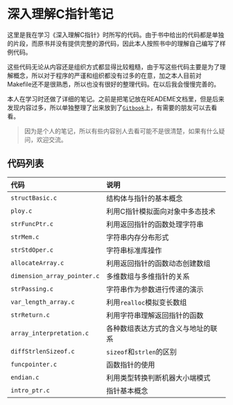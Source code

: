 
# 深入理解C指针笔记
这里是我在学习《深入理解C指针》时所写的代码。由于书中给出的代码都是单独的片段，而原书并没有提供完整的源代码，因此本人按照书中的理解自己编写了样例代码。

这些代码无论从内容还是组织方式都显得比较粗糙，由于写这些代码主要是为了理解概念，所以对于程序的严谨和组织都没有过多的在意，加之本人目前对Makefile还不是很熟悉，所以也没有很好的整理代码。在以后我会慢慢完善的。

本人在学习时还做了详细的笔记。之前是把笔记放在READEME文档里，但是后来发现内容过多，所以单独整理了出来放到了[`Gitbook`](https://laoshuterry.gitbooks.io/noteofcpointer/content/)上，有需要的朋友可以去看看。

> 因为是个人的笔记，所以有些内容别人去看可能不是很清楚，如果有什么疑问，欢迎交流。

代码列表
------------------------------------
| 代码 | 说明 |
|:---  |:---- |
| `structBasic.c` | 结构体与指针的基本概念 |
| `ploy.c` | 利用C指针模拟面向对象中多态技术 |
| `strFuncPtr.c` | 利用返回指针的函数处理字符串 |
| `strMem.c` | 字符串内存分布形式 |
| `strStdOper.c` | 字符串标准库操作 |
| `allocateArray.c` | 利用返回指针的函数动态创建数组 |
| `dimension_array_pointer.c` | 多维数组与多维指针的关系 |
| `strPassing.c` | 字符串作为参数进行传递的演示 |
| `var_length_array.c` | 利用`realloc`模拟变长数组 |
| `strReturn.c` | 利用字符串理解返回指针的函数 |
| `array_interpretation.c` | 各种数组表达方式的含义与地址的联系 |
| `diffStrlenSizeof.c` | `sizeof`和`strlen`的区别 |
| `funcpointer.c` | 函数指针的使用 |
| `endian.c` | 利用类型转换判断机器大小端模式 |
| `intro_ptr.c` | 指针基本概念 |

